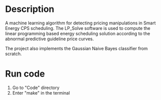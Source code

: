 # Description
A machine learning algorithm for detecting pricing manipulations in Smart Energy CPS scheduling. The LP_Solve software is used to compute the linear programming based energy scheduling solution according to the abnormal predictive guideline price curves.

The project also implements the Gaussian Naive Bayes classifier from scratch.

# Run code 
1) Go to "Code" directory
2) Enter "make" in the terminal


